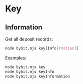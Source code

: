 # Key

## Information

Get all deposit records:

```bash
node bybit.mjs key[Info[rmation]]
```

Examples:

```bash
node bybit.mjs key
node bybit.mjs keyInfo
node bybit.mjs keyInformation
```

